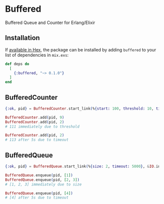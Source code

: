 # Buffered

Buffered Queue and Counter for Erlang/Elixir

## Installation

If [available in Hex](https://hex.pm/docs/publish), the package can be installed
by adding `buffered` to your list of dependencies in `mix.exs`:

```elixir
def deps do
  [
    {:buffered, "~> 0.1.0"}
  ]
end
```

## BufferedCounter

```elixir
{:ok, pid} = BufferedCounter.start_link(%{start: 100, threshold: 10, timeout: 5000}, &IO.inspect/1)

BufferedCounter.add(pid, 9)
BufferedCounter.add(pid, 2)
# 111 immediately due to threshold

BufferedCounter.add(pid, 2)
# 113 after 5s due to timeout
```

## BufferedQueue

```elixir
{:ok, pid} = BufferedQueue.start_link(%{size: 2, timeout: 5000}, &IO.inspect/1)

BufferedQueue.enqueue(pid, [1])
BufferedQueue.enqueue(pid, [2, 3])
# [1, 2, 3] immediately due to size

BufferedQueue.enqueue(pid, [4])
# [4] after 5s due to timeout
```
